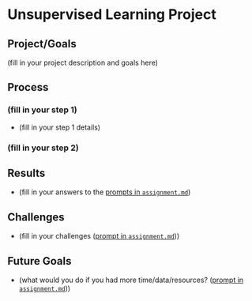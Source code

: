 # Unsupervised Learning Project

## Project/Goals
(fill in your project description and goals here)

## Process
### (fill in your step 1)
- (fill in your step 1 details)

### (fill in your step 2)

## Results
- (fill in your answers to the [prompts in `assignment.md`](assignment.md#5b---results))

## Challenges
- (fill in your challenges ([prompt in `assignment.md`](assignment.md#5c---challenges)))

## Future Goals
- (what would you do if you had more time/data/resources? ([prompt in `assignment.md`](assignment.md#5d---future-goals)))